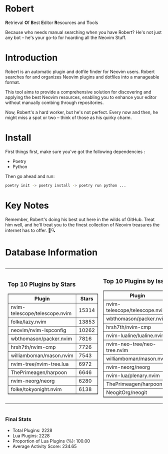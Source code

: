 # Robert

**R**etrieval
**O**f
**B**est
**E**ditor
**R**esources and
**T**ools

Because who needs manual searching when you have Robert?
He's not just any bot – he's your go-to for hoarding all the Neovim Stuff.

# Introduction
Robert is an automatic plugin and dotfile finder for Neovim users. Robert searches for and organizes Neovim plugins and dotfiles into a manageable format.

This tool aims to provide a comprehensive solution for discovering and applying the best Neovim resources, enabling you to enhance your editor without manually combing through repositories.

Now, Robert's a hard worker, but he's not perfect. Every now and then, he might miss a spot or two – think of those as his quirky charm. 

# Install
 First things first, make sure you've got the following dependencies :
  - Poetry 
  - Python 

Then go ahead and run:

```bash
poetry init -> poetry install -> poetry run python ...
```
# Key Notes

Remember, Robert's doing his best out here in the wilds of GitHub. Treat him well, and he'll treat you to the finest collection of Neovim treasures the internet has to offer. 🎩🔍


# Database Information

<div style='display:flex;flex-direction:row;justify-content:space-between;'><table><tr><td><h3>Top 10 Plugins by Stars</h3><table border="1"><tr><th>Plugin</th><th>Stars</th></tr><tr><td>nvim-telescope/telescope.nvim</td><td>15314</td></tr><tr><td>folke/lazy.nvim</td><td>13853</td></tr><tr><td>neovim/nvim-lspconfig</td><td>10262</td></tr><tr><td>wbthomason/packer.nvim</td><td>7816</td></tr><tr><td>hrsh7th/nvim-cmp</td><td>7726</td></tr><tr><td>williamboman/mason.nvim</td><td>7543</td></tr><tr><td>nvim-tree/nvim-tree.lua</td><td>6972</td></tr><tr><td>ThePrimeagen/harpoon</td><td>6646</td></tr><tr><td>nvim-neorg/neorg</td><td>6280</td></tr><tr><td>folke/tokyonight.nvim</td><td>6138</td></tr></table></td><td><h3>Top 10 Plugins by Issues</h3><table border="1"><tr><th>Plugin</th><th>Issues</th></tr><tr><td>nvim-telescope/telescope.nvim</td><td>356</td></tr><tr><td>wbthomason/packer.nvim</td><td>306</td></tr><tr><td>hrsh7th/nvim-cmp</td><td>270</td></tr><tr><td>nvim-lualine/lualine.nvim</td><td>221</td></tr><tr><td>nvim-neo-tree/neo-tree.nvim</td><td>219</td></tr><tr><td>williamboman/mason.nvim</td><td>181</td></tr><tr><td>nvim-neorg/neorg</td><td>165</td></tr><tr><td>nvim-lua/plenary.nvim</td><td>141</td></tr><tr><td>ThePrimeagen/harpoon</td><td>115</td></tr><tr><td>NeogitOrg/neogit</td><td>109</td></tr></table></td><td><h3>Top 10 Plugins by Forks</h3><table border="1"><tr><th>Plugin</th><th>Forks</th></tr><tr><td>neovim/nvim-lspconfig</td><td>2040</td></tr><tr><td>nvim-telescope/telescope.nvim</td><td>819</td></tr><tr><td>nvim-tree/nvim-tree.lua</td><td>603</td></tr><tr><td>nvim-lualine/lualine.nvim</td><td>460</td></tr><tr><td>folke/tokyonight.nvim</td><td>406</td></tr><tr><td>hrsh7th/nvim-cmp</td><td>382</td></tr><tr><td>ThePrimeagen/harpoon</td><td>365</td></tr><tr><td>folke/lazy.nvim</td><td>330</td></tr><tr><td>jackMort/ChatGPT.nvim</td><td>311</td></tr><tr><td>nvimdev/lspsaga.nvim</td><td>286</td></tr></table></td></tr></table></div>

### Final Stats
- Total Plugins: 2228
- Lua Plugins: 2228
- Proportion of Lua Plugins (%): 100.00
- Average Activity Score: 234.65
